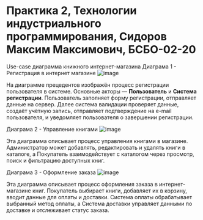 # Практика 2, Технологии индустриального программирования, Сидоров Максим Максимович, БСБО-02-20
Use-case диаграмма книжного интернет-магазина
Диаграма 1 - Регистрация в интернет магазине
![image](https://github.com/user-attachments/assets/75176077-b542-48ef-8a80-2188338999f9)


На диаграмме прецедентов изображён процесс регистрации пользователя в системе. Основные акторы — **Пользователь** и **Система регистрации**. Пользователь заполняет форму регистрации, отправляет данные на сервер. Далее система валидации проверяет данные, создаёт учётную запись, отправляет подтверждение на e-mail пользователя, и уведомляет пользователя о завершении регистрации.

Диаграма 2 - Управление книгами
![image](https://github.com/user-attachments/assets/8691e103-e31e-4a01-80d6-7972791d4068)

Эта диаграмма описывает процесс управления книгами в магазине. Администратор может добавлять, редактировать и удалять книги в каталоге, а Покупатель взаимодействует с каталогом через просмотр, поиск и фильтрацию доступных книг.

Диаграма 3 - Оформление заказа
![image](https://github.com/user-attachments/assets/a338cbe1-c1c1-4c52-bb39-3eb11be3ff67)

Эта диаграмма описывает процесс оформления заказа в интернет-магазине книг. Покупатель выбирает книги, добавляет их в корзину, вводит данные для оплаты и доставки. Система оплаты обрабатывает выбранный метод оплаты, а Система доставки управляет данными по доставке и отслеживает статус заказа.

